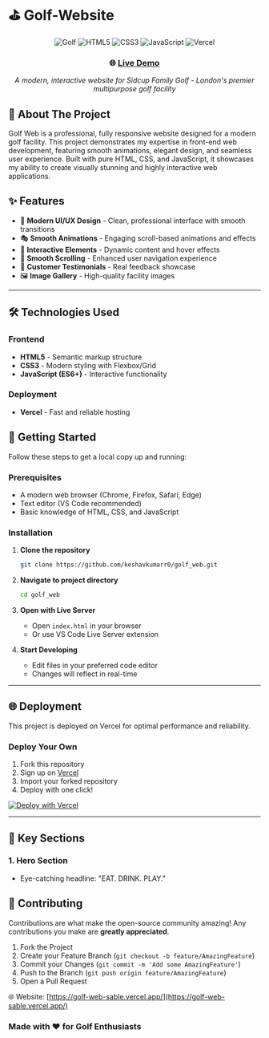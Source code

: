 # ⛳  Golf-Website

<div align="center">

![Golf](https://img.shields.io/badge/Golf-Facility-green?style=for-the-badge)
![HTML5](https://img.shields.io/badge/HTML5-E34F26?style=for-the-badge&logo=html5&logoColor=white)
![CSS3](https://img.shields.io/badge/CSS3-1572B6?style=for-the-badge&logo=css3&logoColor=white)
![JavaScript](https://img.shields.io/badge/JavaScript-F7DF1E?style=for-the-badge&logo=javascript&logoColor=black)
![Vercel](https://img.shields.io/badge/Vercel-000000?style=for-the-badge&logo=vercel&logoColor=white)

### 🌐 [Live Demo](https://golf-web-sable.vercel.app/)

*A modern, interactive website for Sidcup Family Golf - London's premier multipurpose golf facility*

</div>




## 🎯 About The Project
Golf Web is a professional, fully responsive website designed for a modern golf facility. This project demonstrates my expertise in front-end web development, featuring smooth animations, elegant design, and seamless user experience. Built with pure HTML, CSS, and JavaScript, it showcases my ability to create visually stunning and highly interactive web applications.


## ✨ Features

- 🎨 **Modern UI/UX Design** - Clean, professional interface with smooth transitions
- 🎭 **Smooth Animations** - Engaging scroll-based animations and effects
- 🎯 **Interactive Elements** - Dynamic content and hover effects
- 🔄 **Smooth Scrolling** - Enhanced user navigation experience
- 💬 **Customer Testimonials** - Real feedback showcase
- 🖼️ **Image Gallery** - High-quality facility images


---

## 🛠️ Technologies Used

### Frontend
- **HTML5** - Semantic markup structure
- **CSS3** - Modern styling with Flexbox/Grid
- **JavaScript (ES6+)** - Interactive functionality

### Deployment
- **Vercel** - Fast and reliable hosting


## 🚀 Getting Started

Follow these steps to get a local copy up and running:

### Prerequisites

- A modern web browser (Chrome, Firefox, Safari, Edge)
- Text editor (VS Code recommended)
- Basic knowledge of HTML, CSS, and JavaScript

### Installation

1. **Clone the repository**
   ```bash
   git clone https://github.com/keshavkumarr0/golf_web.git
   ```

2. **Navigate to project directory**
   ```bash
   cd golf_web
   ```

3. **Open with Live Server**
   - Open `index.html` in your browser
   - Or use VS Code Live Server extension

4. **Start Developing**
   - Edit files in your preferred code editor
   - Changes will reflect in real-time

---

## 🌐 Deployment

This project is deployed on Vercel for optimal performance and reliability.

### Deploy Your Own

1. Fork this repository
2. Sign up on [Vercel](https://vercel.com)
3. Import your forked repository
4. Deploy with one click!

[![Deploy with Vercel](https://vercel.com/button)](https://vercel.com/new/clone?repository-url=https://github.com/yourusername/sidcup-golf-website)

---

## 🎨 Key Sections

### 1. **Hero Section**
   - Eye-catching headline: "EAT. DRINK. PLAY."


## 🤝 Contributing

Contributions are what make the open-source community amazing! Any contributions you make are **greatly appreciated**.

1. Fork the Project
2. Create your Feature Branch (`git checkout -b feature/AmazingFeature`)
3. Commit your Changes (`git commit -m 'Add some AmazingFeature'`)
4. Push to the Branch (`git push origin feature/AmazingFeature`)
5. Open a Pull Request




 🌐 Website: [https://golf-web-sable.vercel.app/](https://golf-web-sable.vercel.app/)







### Made with ❤️ for Golf Enthusiasts



